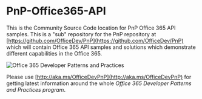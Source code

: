 # PnP-Office365-API #
This is the Community Source Code location for PnP Office 365 API samples. This is a "sub" repository for the PnP repository at [https://github.com/OfficeDev/PnP](https://github.com/OfficeDev/PnP) which will contain Office 365 API samples and solutions which demonstrate different capabilities in the Office 365. 

![Office 365 Developer Patterns and Practices](https://camo.githubusercontent.com/a732087ed949b0f2f84f5f02b8c79f1a9dd96f65/687474703a2f2f692e696d6775722e636f6d2f6c3031686876452e706e67)

Please use [http://aka.ms/OfficeDevPnP](http://aka.ms/OfficeDevPnP) for getting latest information around the whole *Office 365 Developer Patterns and Practices program*. 
